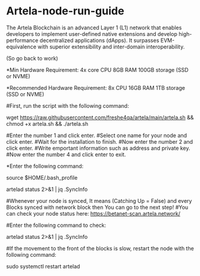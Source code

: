 # Artela-node-run-guide

The Artela Blockchain is an advanced Layer 1 (L1) network that enables developers to implement user-defined native extensions and develop high-performance decentralized applications (dApps).
It surpasses EVM-equivalence with superior extensibility and inter-domain interoperability.

 (So go back to work)

*Min Hardware Requirement:
4x core CPU
8GB RAM
100GB storage (SSD or NVME)

*Recommended Hardware Requirement:
8x CPU
16GB RAM
1TB storage (SSD or NVME)

#First, run the script with the following command:

  wget https://raw.githubusercontent.com/freshe4qa/artela/main/artela.sh && chmod +x artela.sh && ./artela.sh

#Enter the number 1 and click enter.
#Select one name for your node and click enter.
#Wait for the installation to finish.
#Now enter the number 2 and click enter.
#Write emportant information such as address and private key.
#Now enter the number 4 and click enter to exit.

*Enter the following command:

   source $HOME/.bash_profile
  
   artelad status 2>&1 | jq .SyncInfo
   
#Whenever your node is synced, It means (Catching Up = False) and every Blocks synced with network block then You can go to the next step!
#You can check your node status here: https://betanet-scan.artela.network/

#Enter the following command to check:

artelad status 2>&1 | jq .SyncInfo

#If the movement to the front of the blocks is slow, restart the node with the following command:

sudo systemctl restart artelad
